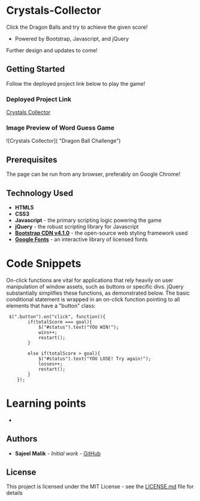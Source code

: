# Crystals-Collector

Click the Dragon Balls and try to achieve the given score!

* Powered by Bootstrap, Javascript, and jQuery

Further design and updates to come!

## Getting Started

Follow the deployed project link below to play the game!

### Deployed Project Link
<!-- make a link to the deployed site -->
 
[Crystals Collector](https://sajeelmalik.github.io/Crystals-Collector/)


### Image Preview of Word Guess Game
<!-- take a picture of the image and add it into the readme  -->
![Crystals Collector]( "Dragon Ball Challenge")

## Prerequisites

The page can be run from any browser, preferably on Google Chrome!


## Technology Used

* **HTML5**
* **CSS3** 
* **Javascript** - the primary scripting logic powering the game
* **jQuery** - the robust scripting library for Javascript
* [**Bootstrap CDN v4.1.0**](https://getbootstrap.com/docs/4.1/getting-started/introduction/) - the open-source web styling framework used
* [**Google Fonts**](https://fonts.google.com/) - an interactive library of licensed fonts 

# Code Snippets
<!-- put snippets of code inside ``` ``` so it will look like code -->
<!-- if you want to put blockquotes use a > -->

On-click functions are vital for applications that rely heavily on user manipulation of window assets, such as buttons or specific divs. jQuery substantially simplifies these functions, as demonstrated below. The basic conditional statement is wrapped in an on-click function pointing to all elements that have a "button" class:

```
 $(".button").on("click", function(){
        if(totalScore === goal){
            $("#status").text("YOU WIN!");
            wins++;
            restart();
        }

        else if(totalScore > goal){
            $("#status").text("YOU LOSE! Try again!");
            losses++;
            restart();
        }
    });

```

# Learning points
<!-- Learning points where you would write what you thought was helpful -->
* 


## Authors

* **Sajeel Malik** - *Initial work* - [GitHub](https://github.com/sajeelmalik)

## License

This project is licensed under the MIT License - see the [LICENSE.md](LICENSE.md) file for details